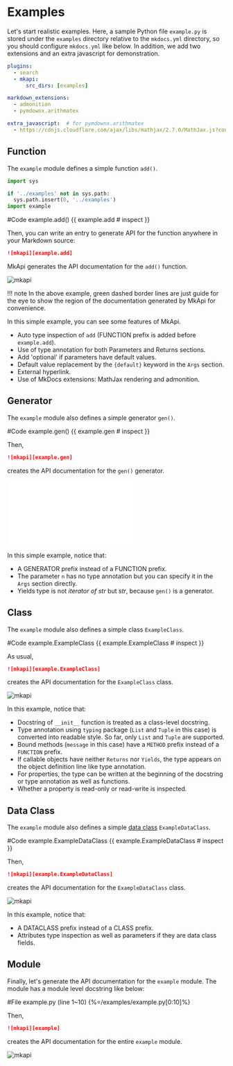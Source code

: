 # Examples

Let's start realistic examples. Here, a sample Python file `example.py` is stored under the `examples` directory relative to the `mkdocs.yml` directory, so you should configure `mkdocs.yml` like below. In addition, we add two extensions and an extra javascript for demonstration.

~~~yml
plugins:
  - search
  - mkapi:
      src_dirs: [examples]

markdown_extensions:
  - admonition
  - pymdownx.arithmatex

extra_javascript:  # for pymdownx.arithmatex
  - https://cdnjs.cloudflare.com/ajax/libs/mathjax/2.7.0/MathJax.js?config=TeX-MML-AM_CHTML
~~~

## Function

The `example` module defines a simple function `add()`.

```python hide
import sys

if '../examples' not in sys.path:
  sys.path.insert(0, '../examples')
import example
```

#Code example.add() {{ example.add # inspect }}

Then, you can write an entry to generate API for the function anywhere in your Markdown source:

~~~markdown
![mkapi][example.add]
~~~

MkApi generates the API documentation for the `add()` function.

![mkapi](example.add)

!!! note
    In the above example, green dashed border lines are just guide for the eye to show the region of the documentation generated by MkApi for convenience.

In this simple example, you can see some features of MkApi.

* Auto type inspection of `add` (FUNCTION prefix is added before `example.add`).
* Use of type annotation for both Parameters and Returns sections.
* Add 'optional' if parameters have default values.
* Default value replacement by the `{default}` keyword in the `Args` section.
* External hyperlink.
* Use of MkDocs extensions: MathJax rendering and admonition.

## Generator

The `example` module also defines a simple generator `gen()`.

#Code example.gen() {{ example.gen # inspect }}

Then,

~~~markdown
![mkapi][example.gen]
~~~

creates the API documentation for the `gen()` generator.

![mkapi](example.gen)

In this simple example, notice that:

* A GENERATOR prefix instead of a FUNCTION prefix.
* The parameter `n` has no type annotation but you can specify it in the `Args` section directly.
* Yields type is not *iterator of str* but *str*, because `gen()` is a generator.

## Class

The `example` module also defines a simple class `ExampleClass`.

#Code example.ExampleClass {{ example.ExampleClass # inspect }}

As usual,

~~~markdown
![mkapi][example.ExampleClass]
~~~

creates the API documentation for the `ExampleClass` class.

![mkapi](example.ExampleClass)

In this example, notice that:

* Docstring of `__init__` function is treated as a class-level docstring.
* Type annotation using `typing` package (`List` and `Tuple` in this case) is converted into readable style. So far, only `List` and `Tuple` are supported.
* Bound methods (`message` in this case) have a `METHOD` prefix instead of a `FUNCTION` prefix.
* If callable objects have neither `Returns` nor `Yields`, the type appears on the object definition line like type annotation.
* For properties, the type can be written at the beginning of the docstring or type annotation as well as functions.
* Whether a property is read-only or read-write is inspected.

## Data Class

The `example` module also defines a simple [data class](https://docs.python.org/3/library/dataclasses.html) `ExampleDataClass`.

#Code example.ExampleDataClass {{ example.ExampleDataClass # inspect }}

Then,

~~~markdown
![mkapi][example.ExampleDataClass]
~~~

creates the API documentation for the `ExampleDataClass` class.

![mkapi](example.ExampleDataClass)

In this example, notice that:

* A DATACLASS prefix instead of a CLASS prefix.
* Attributes type inspection as well as parameters if they are data class fields.

## Module

Finally, let's generate the API documentation for the `example` module. The module has a module level docstring like below:

#File example.py (line 1~10) {%=/examples/example.py[0:10]%}

Then,

~~~markdown
![mkapi][example]
~~~

creates the API documentation for the entire `example` module.

![mkapi](example)
